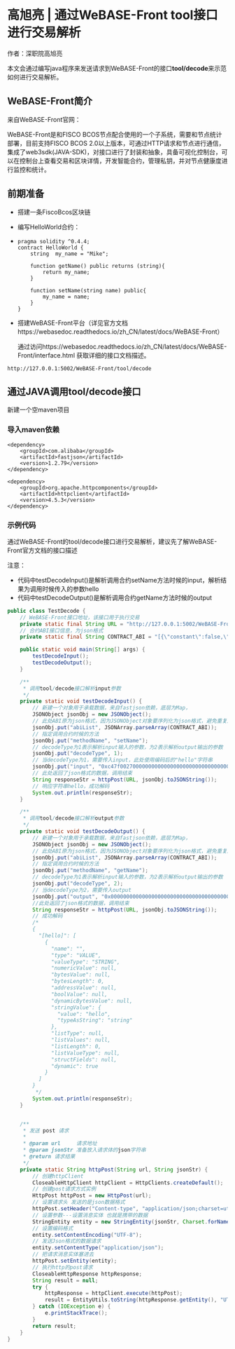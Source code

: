 # 高旭亮 | 通过WeBASE-Front tool接口进行交易解析

作者：深职院高旭亮

本文会通过编写java程序来发送请求到WeBASE-Front的接口**tool/decode**来示范如何进行交易解析。

## WeBASE-Front简介

来自WeBASE-Front官网：

WeBASE-Front是和FISCO BCOS节点配合使用的一个子系统，需要和节点统计部署，目前支持FISCO BCOS  2.0以上版本，可通过HTTP请求和节点进行通信，集成了web3sdk(JAVA-SDK)，对接口进行了封装和抽象，具备可视化控制台，可以在控制台上查看交易和区块详情，开发智能合约，管理私钥，并对节点健康度进行监控和统计。

## 前期准备

- 搭建一条FiscoBcos区块链

- 编写HelloWorld合约：

- ```solidity
  pragma solidity ^0.4.4;
  contract HelloWorld {
      string  my_name = "Mike";
      
      function getName() public returns (string){
          return my_name;
      }
      
      function setName(string name) public{
          my_name = name;
      }
  }
  ```

  

- 搭建WeBASE-Front平台（详见官方文档https://webasedoc.readthedocs.io/zh_CN/latest/docs/WeBASE-Front）

  通过访问https://webasedoc.readthedocs.io/zh_CN/latest/docs/WeBASE-Front/interface.html 获取详细的接口文档描述。

```
http://127.0.0.1:5002/WeBASE-Front/tool/decode
```

## 通过JAVA调用tool/decode接口

新建一个空maven项目

### 导入maven依赖

```
<dependency>
    <groupId>com.alibaba</groupId>
    <artifactId>fastjson</artifactId>
    <version>1.2.79</version>
</dependency>

<dependency>
    <groupId>org.apache.httpcomponents</groupId>
    <artifactId>httpclient</artifactId>
    <version>4.5.3</version>
</dependency>
```

### 示例代码

通过WeBASE-Front的tool/decode接口进行交易解析，建议先了解WeBASE-Front官方文档的接口描述

注意：

- 代码中testDecodeInput()是解析调用合约setName方法时候的input，解析结果为调用时候传入的参数hello
- 代码中testDecodeOutput()是解析调用合约getName方法时候的output

```java
public class TestDecode {
    // WeBASE-Front接口地址，该接口用于执行交易
    private static final String URL = "http://127.0.0.1:5002/WeBASE-Front/tool/decode";
    // 合约ABI接口信息，为json格式
    private static final String CONTRACT_ABI = "[{\"constant\":false,\"inputs\":[],\"name\":\"getName\",\"outputs\":[{\"name\":\"\",\"type\":\"string\"}],\"payable\":false,\"stateMutability\":\"nonpayable\",\"type\":\"function\"},{\"constant\":false,\"inputs\":[{\"name\":\"name\",\"type\":\"string\"}],\"name\":\"setName\",\"outputs\":[],\"payable\":false,\"stateMutability\":\"nonpayable\",\"type\":\"function\"}]";

    public static void main(String[] args) {
        testDecodeInput();
        testDecodeOutput();
    }

    /**
     * 调用tool/decode接口解析input参数
     */
    private static void testDecodeInput() {
        // 新建一个对象用于承载数据，来自fastjson依赖，底层为Map，
        JSONObject jsonObj = new JSONObject();
        // 此处ABI原为json格式，因为JSONObject对象要序列化为json格式，避免重复序列化所以先将ABI转为java对象
        jsonObj.put("abiList", JSONArray.parseArray(CONTRACT_ABI));
        // 指定调用合约时候的方法
        jsonObj.put("methodName", "setName");
        // decodeType为1表示解析input输入的参数，为2表示解析output输出的参数
        jsonObj.put("decodeType", 1);
        // 当decodeType为1，需要传入input，此处使用编码后的"hello"字符串
        jsonObj.put("input", "0xc47f00270000000000000000000000000000000000000000000000000000000000000020000000000000000000000000000000000000000000000000000000000000000568656c6c6f000000000000000000000000000000000000000000000000000000");
        // 此处返回了json格式的数据，调用结束
        String responseStr = httpPost(URL, jsonObj.toJSONString());
        // 响应字符串hello，成功解码
        System.out.println(responseStr);
    }

    /**
     * 调用tool/decode接口解析output参数
     */
    private static void testDecodeOutput() {
        // 新建一个对象用于承载数据，来自fastjson依赖，底层为Map，
        JSONObject jsonObj = new JSONObject();
        // 此处ABI原为json格式，因为JSONObject对象要序列化为json格式，避免重复序列化所以先将ABI转为java对象
        jsonObj.put("abiList", JSONArray.parseArray(CONTRACT_ABI));
        // 指定调用合约时候的方法
        jsonObj.put("methodName", "getName");
        // decodeType为1表示解析input输入的参数，为2表示解析output输出的参数
        jsonObj.put("decodeType", 2);
        // 当decodeType为2，需要传入output
        jsonObj.put("output", "0x0000000000000000000000000000000000000000000000000000000000000020000000000000000000000000000000000000000000000000000000000000000568656c6c6f000000000000000000000000000000000000000000000000000000");
        //此处返回了json格式的数据，调用结束
        String responseStr = httpPost(URL, jsonObj.toJSONString());
        // 成功解码
        /*
        {
          "[hello]": [
            {
              "name": "",
              "type": "VALUE",
              "valueType": "STRING",
              "numericValue": null,
              "bytesValue": null,
              "bytesLength": 0,
              "addressValue": null,
              "boolValue": null,
              "dynamicBytesValue": null,
              "stringValue": {
                "value": "hello",
                "typeAsString": "string"
              },
              "listType": null,
              "listValues": null,
              "listLength": 0,
              "listValueType": null,
              "structFields": null,
              "dynamic": true
            }
          ]
        }
         */
        System.out.println(responseStr);
    }


    /**
     * 发送 post 请求
     *
     * @param url     请求地址
     * @param jsonStr 准备放入请求体的json字符串
     * @return 请求结果
     */
    private static String httpPost(String url, String jsonStr) {
        // 创建httpClient
        CloseableHttpClient httpClient = HttpClients.createDefault();
        // 创建post请求方式实例
        HttpPost httpPost = new HttpPost(url);
        // 设置请求头 发送的是json数据格式
        httpPost.setHeader("Content-type", "application/json;charset=utf-8");
        // 设置参数---设置消息实体 也就是携带的数据
        StringEntity entity = new StringEntity(jsonStr, Charset.forName("UTF-8"));
        // 设置编码格式
        entity.setContentEncoding("UTF-8");
        // 发送Json格式的数据请求
        entity.setContentType("application/json");
        // 把请求消息实体塞进去
        httpPost.setEntity(entity);
        // 执行http的post请求
        CloseableHttpResponse httpResponse;
        String result = null;
        try {
            httpResponse = httpClient.execute(httpPost);
            result = EntityUtils.toString(httpResponse.getEntity(), "UTF-8");
        } catch (IOException e) {
            e.printStackTrace();
        }
        return result;
    }
}
```
